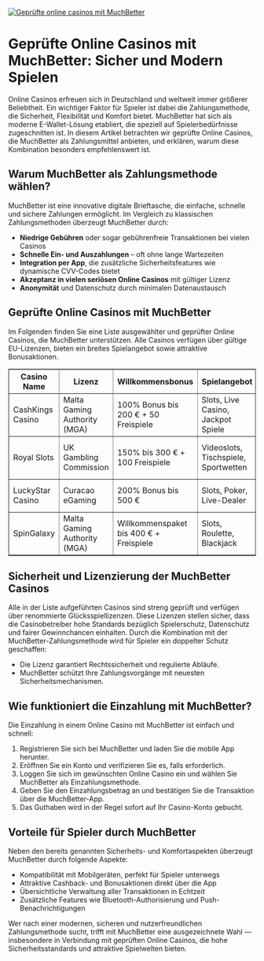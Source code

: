[![Geprüfte online casinos mit MuchBetter](https://123-caf.pages.dev/gitsignup.png)](https://vrmoo.ru/Bt82HjjY)

<h1>Geprüfte Online Casinos mit MuchBetter: Sicher und Modern Spielen</h1> <p>Online Casinos erfreuen sich in Deutschland und weltweit immer größerer Beliebtheit. Ein wichtiger Faktor für Spieler ist dabei die Zahlungsmethode, die Sicherheit, Flexibilität und Komfort bietet. MuchBetter hat sich als moderne E-Wallet-Lösung etabliert, die speziell auf Spielerbedürfnisse zugeschnitten ist. In diesem Artikel betrachten wir geprüfte Online Casinos, die MuchBetter als Zahlungsmittel anbieten, und erklären, warum diese Kombination besonders empfehlenswert ist.</p>  <h2>Warum MuchBetter als Zahlungsmethode wählen?</h2> <p>MuchBetter ist eine innovative digitale Brieftasche, die einfache, schnelle und sichere Zahlungen ermöglicht. Im Vergleich zu klassischen Zahlungsmethoden überzeugt MuchBetter durch:</p> <ul>   <li><strong>Niedrige Gebühren</strong> oder sogar gebührenfreie Transaktionen bei vielen Casinos</li>   <li><strong>Schnelle Ein- und Auszahlungen</strong> – oft ohne lange Wartezeiten</li>   <li><strong>Integration per App</strong>, die zusätzliche Sicherheitsfeatures wie dynamische CVV-Codes bietet</li>   <li><strong>Akzeptanz in vielen seriösen Online Casinos</strong> mit gültiger Lizenz</li>   <li><strong>Anonymität</strong> und Datenschutz durch minimalen Datenaustausch</li> </ul>  <h2>Geprüfte Online Casinos mit MuchBetter</h2> <p>Im Folgenden finden Sie eine Liste ausgewählter und geprüfter Online Casinos, die MuchBetter unterstützen. Alle Casinos verfügen über gültige EU-Lizenzen, bieten ein breites Spielangebot sowie attraktive Bonusaktionen.</p>  <table border="1" cellspacing="0" cellpadding="5">   <thead>     <tr>       <th>Casino Name</th>       <th>Lizenz</th>       <th>Willkommensbonus</th>       <th>Spielangebot</th>       <th>Support</th>     </tr>   </thead>   <tbody>     <tr>       <td>CashKings Casino</td>       <td>Malta Gaming Authority (MGA)</td>       <td>100% Bonus bis 200 € + 50 Freispiele</td>       <td>Slots, Live Casino, Jackpot Spiele</td>       <td>24/7 Live-Chat & E-Mail</td>     </tr>     <tr>       <td>Royal Slots</td>       <td>UK Gambling Commission</td>       <td>150% bis 300 € + 100 Freispiele</td>       <td>Videoslots, Tischspiele, Sportwetten</td>       <td>Live-Chat, Telefon, FAQ</td>     </tr>     <tr>       <td>LuckyStar Casino</td>       <td>Curacao eGaming</td>       <td>200% Bonus bis 500 €</td>       <td>Slots, Poker, Live-Dealer</td>       <td>Live-Chat & E-Mail</td>     </tr>     <tr>       <td>SpinGalaxy</td>       <td>Malta Gaming Authority (MGA)</td>       <td>Willkommenspaket bis 400 € + Freispiele</td>       <td>Slots, Roulette, Blackjack</td>       <td>24/7 Support, Telefon</td>     </tr>   </tbody> </table>  <h2>Sicherheit und Lizenzierung der MuchBetter Casinos</h2> <p>Alle in der Liste aufgeführten Casinos sind streng geprüft und verfügen über renommierte Glücksspiellizenzen. Diese Lizenzen stellen sicher, dass die Casinobetreiber hohe Standards bezüglich Spielerschutz, Datenschutz und fairer Gewinnchancen einhalten. Durch die Kombination mit der MuchBetter-Zahlungsmethode wird für Spieler ein doppelter Schutz geschaffen:</p> <ul>   <li>Die Lizenz garantiert Rechtssicherheit und regulierte Abläufe.</li>   <li>MuchBetter schützt Ihre Zahlungsvorgänge mit neuesten Sicherheitsmechanismen.</li> </ul>  <h2>Wie funktioniert die Einzahlung mit MuchBetter?</h2> <p>Die Einzahlung in einem Online Casino mit MuchBetter ist einfach und schnell:</p> <ol>   <li>Registrieren Sie sich bei MuchBetter und laden Sie die mobile App herunter.</li>   <li>Eröffnen Sie ein Konto und verifizieren Sie es, falls erforderlich.</li>   <li>Loggen Sie sich im gewünschten Online Casino ein und wählen Sie MuchBetter als Einzahlungsmethode.</li>   <li>Geben Sie den Einzahlungsbetrag an und bestätigen Sie die Transaktion über die MuchBetter-App.</li>   <li>Das Guthaben wird in der Regel sofort auf Ihr Casino-Konto gebucht.</li> </ol>  <h2>Vorteile für Spieler durch MuchBetter</h2> <p>Neben den bereits genannten Sicherheits- und Komfortaspekten überzeugt MuchBetter durch folgende Aspekte:</p> <ul>   <li>Kompatibilität mit Mobilgeräten, perfekt für Spieler unterwegs</li>   <li>Attraktive Cashback- und Bonusaktionen direkt über die App</li>   <li>Übersichtliche Verwaltung aller Transaktionen in Echtzeit</li>   <li>Zusätzliche Features wie Bluetooth-Authorisierung und Push-Benachrichtigungen</li> </ul>  <p>Wer nach einer modernen, sicheren und nutzerfreundlichen Zahlungsmethode sucht, trifft mit MuchBetter eine ausgezeichnete Wahl — insbesondere in Verbindung mit geprüften Online Casinos, die hohe Sicherheitsstandards und attraktive Spielwelten bieten.</p>